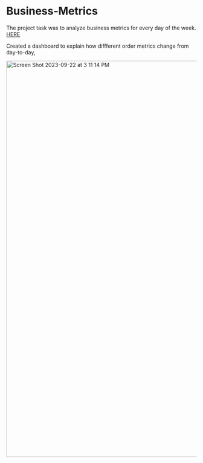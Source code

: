 # Business-Metrics
The project task was to analyze business metrics for every day of the week.
[HERE](https://public.tableau.com/app/profile/jayce.brayboy/viz/Tableau_Containers_16918118764360/BusinessMetricsbyDayofWeek)

Created a dashboard to explain how diffferent order metrics change from day-to-day,

<img width="1050" alt="Screen Shot 2023-09-22 at 3 11 14 PM" src="https://github.com/jaycebrayboy/Business-Metrics/assets/141188945/f16abf8e-560a-49d2-9bbc-ef24baa7d5e7">
